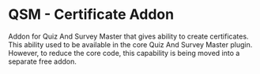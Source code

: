 # QSM - Certificate Addon
Addon for Quiz And Survey Master that gives ability to create certificates. This ability used to be available in the core Quiz And Survey Master plugin. However, to reduce the core code, this capability is being moved into a separate free addon.
